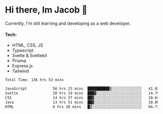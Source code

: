 # Hi there, Im Jacob 👋
Currently, I'm still learning and developing as a web developer.

#### Tech:
- HTML, CSS, JS
- Typescript
- Svelte & Sveltekit
- Prisma
- Express.js
- Tailwind

<!--START_SECTION:waka-->

```txt
Total Time: 136 hrs 53 mins

JavaScript            56 hrs 23 mins  ██████████▒░░░░░░░░░░░░░░   41.03 %
Svelte                20 hrs 19 mins  ███▓░░░░░░░░░░░░░░░░░░░░░   14.79 %
CSS                   14 hrs 37 mins  ██▓░░░░░░░░░░░░░░░░░░░░░░   10.64 %
Java                  13 hrs 51 mins  ██▓░░░░░░░░░░░░░░░░░░░░░░   10.09 %
HTML                  6 hrs 28 mins   █▒░░░░░░░░░░░░░░░░░░░░░░░   04.71 %
```

<!--END_SECTION:waka-->
